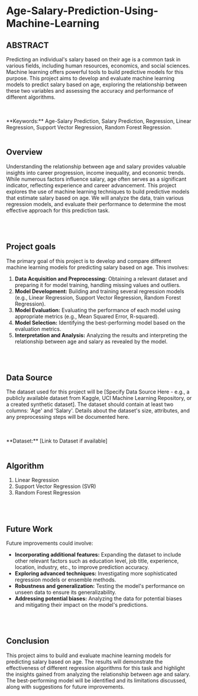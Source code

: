 # Age-Salary-Prediction-Using-Machine-Learning

## ABSTRACT
Predicting an individual's salary based on their age is a common task in various fields, including human resources, economics, and social sciences. Machine learning offers powerful tools to build predictive models for this purpose. This project aims to develop and evaluate machine learning models to predict salary based on age, exploring the relationship between these two variables and assessing the accuracy and performance of different algorithms.

<br>
<br>
**Keywords:** Age-Salary Prediction, Salary Prediction, Regression, Linear Regression, Support Vector Regression, Random Forest Regression.


<br>
<br>

## Overview

Understanding the relationship between age and salary provides valuable insights into career progression, income inequality, and economic trends.  While numerous factors influence salary, age often serves as a significant indicator, reflecting experience and career advancement. This project explores the use of machine learning techniques to build predictive models that estimate salary based on age.  We will analyze the data, train various regression models, and evaluate their performance to determine the most effective approach for this prediction task.

<br>
<br>

## Project goals

The primary goal of this project is to develop and compare different machine learning models for predicting salary based on age.  This involves:

1. **Data Acquisition and Preprocessing:** Obtaining a relevant dataset and preparing it for model training, handling missing values and outliers.
2. **Model Development:** Building and training several regression models (e.g., Linear Regression, Support Vector Regression, Random Forest Regression).
3. **Model Evaluation:** Evaluating the performance of each model using appropriate metrics (e.g., Mean Squared Error, R-squared).
4. **Model Selection:** Identifying the best-performing model based on the evaluation metrics.
5. **Interpretation and Analysis:** Analyzing the results and interpreting the relationship between age and salary as revealed by the model.


<br>
<br>

## Data Source

The dataset used for this project will be [Specify Data Source Here -  e.g., a publicly available dataset from Kaggle, UCI Machine Learning Repository, or a created synthetic dataset].  The dataset should contain at least two columns: 'Age' and 'Salary'.  Details about the dataset's size, attributes, and any preprocessing steps will be documented here.


<br>
<br>
**Dataset:**
[Link to Dataset if available]

<br>
<br>

## Algorithm 
1. Linear Regression
2. Support Vector Regression (SVR)
3. Random Forest Regression


<br>
<br>

## Future Work 

Future improvements could involve:

* **Incorporating additional features:** Expanding the dataset to include other relevant factors such as education level, job title, experience, location, industry, etc., to improve prediction accuracy.
* **Exploring advanced techniques:** Investigating more sophisticated regression models or ensemble methods.
* **Robustness and generalization:** Testing the model's performance on unseen data to ensure its generalizability.
* **Addressing potential biases:** Analyzing the data for potential biases and mitigating their impact on the model's predictions.


<br>
<br>

## Conclusion

This project aims to build and evaluate machine learning models for predicting salary based on age.  The results will demonstrate the effectiveness of different regression algorithms for this task and highlight the insights gained from analyzing the relationship between age and salary.  The best-performing model will be identified and its limitations discussed, along with suggestions for future improvements.
